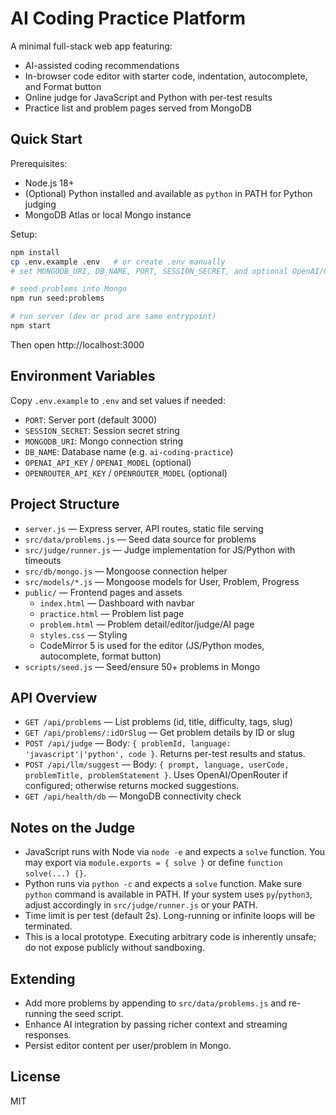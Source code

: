 # AI Coding Practice Platform

A minimal full-stack web app featuring:

- AI-assisted coding recommendations
- In-browser code editor with starter code, indentation, autocomplete, and Format button
- Online judge for JavaScript and Python with per-test results
- Practice list and problem pages served from MongoDB

## Quick Start

Prerequisites:

- Node.js 18+
- (Optional) Python installed and available as `python` in PATH for Python judging
- MongoDB Atlas or local Mongo instance

Setup:

```bash
npm install
cp .env.example .env   # or create .env manually
# set MONGODB_URI, DB_NAME, PORT, SESSION_SECRET, and optional OpenAI/OpenRouter keys

# seed problems into Mongo
npm run seed:problems

# run server (dev or prod are same entrypoint)
npm start
```

Then open http://localhost:3000

## Environment Variables

Copy `.env.example` to `.env` and set values if needed:

- `PORT`: Server port (default 3000)
- `SESSION_SECRET`: Session secret string
- `MONGODB_URI`: Mongo connection string
- `DB_NAME`: Database name (e.g. `ai-coding-practice`)
- `OPENAI_API_KEY` / `OPENAI_MODEL` (optional)
- `OPENROUTER_API_KEY` / `OPENROUTER_MODEL` (optional)

## Project Structure

- `server.js` — Express server, API routes, static file serving
- `src/data/problems.js` — Seed data source for problems
- `src/judge/runner.js` — Judge implementation for JS/Python with timeouts
- `src/db/mongo.js` — Mongoose connection helper
- `src/models/*.js` — Mongoose models for User, Problem, Progress
- `public/` — Frontend pages and assets
  - `index.html` — Dashboard with navbar
  - `practice.html` — Problem list page
  - `problem.html` — Problem detail/editor/judge/AI page
  - `styles.css` — Styling
  - CodeMirror 5 is used for the editor (JS/Python modes, autocomplete, format button)
- `scripts/seed.js` — Seed/ensure 50+ problems in Mongo

## API Overview

- `GET /api/problems` — List problems (id, title, difficulty, tags, slug)
- `GET /api/problems/:idOrSlug` — Get problem details by ID or slug
- `POST /api/judge` — Body: `{ problemId, language: 'javascript'|'python', code }`. Returns per-test results and status.
- `POST /api/llm/suggest` — Body: `{ prompt, language, userCode, problemTitle, problemStatement }`. Uses OpenAI/OpenRouter if configured; otherwise returns mocked suggestions.
- `GET /api/health/db` — MongoDB connectivity check

## Notes on the Judge

- JavaScript runs with Node via `node -e` and expects a `solve` function. You may export via `module.exports = { solve }` or define `function solve(...) {}`.
- Python runs via `python -c` and expects a `solve` function. Make sure `python` command is available in PATH. If your system uses `py`/`python3`, adjust accordingly in `src/judge/runner.js` or your PATH.
- Time limit is per test (default 2s). Long-running or infinite loops will be terminated.
- This is a local prototype. Executing arbitrary code is inherently unsafe; do not expose publicly without sandboxing.

## Extending

- Add more problems by appending to `src/data/problems.js` and re-running the seed script.
- Enhance AI integration by passing richer context and streaming responses.
- Persist editor content per user/problem in Mongo.

## License

MIT
